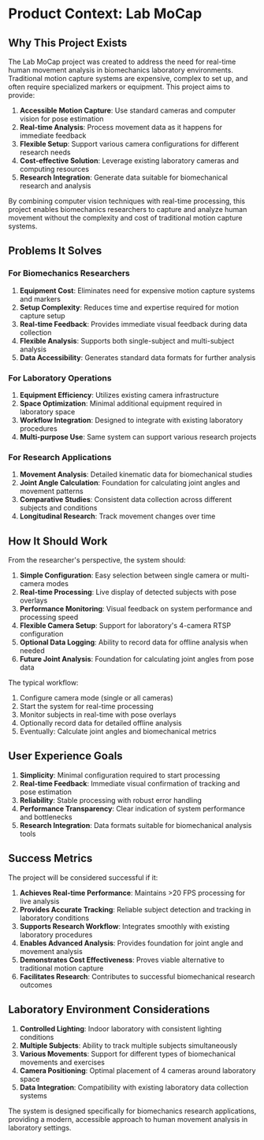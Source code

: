 # Product Context: Lab MoCap

## Why This Project Exists

The Lab MoCap project was created to address the need for real-time human movement analysis in biomechanics laboratory environments. Traditional motion capture systems are expensive, complex to set up, and often require specialized markers or equipment. This project aims to provide:

1. **Accessible Motion Capture**: Use standard cameras and computer vision for pose estimation
2. **Real-time Analysis**: Process movement data as it happens for immediate feedback
3. **Flexible Setup**: Support various camera configurations for different research needs
4. **Cost-effective Solution**: Leverage existing laboratory cameras and computing resources
5. **Research Integration**: Generate data suitable for biomechanical research and analysis

By combining computer vision techniques with real-time processing, this project enables biomechanics researchers to capture and analyze human movement without the complexity and cost of traditional motion capture systems.

## Problems It Solves

### For Biomechanics Researchers

1. **Equipment Cost**: Eliminates need for expensive motion capture systems and markers
2. **Setup Complexity**: Reduces time and expertise required for motion capture setup
3. **Real-time Feedback**: Provides immediate visual feedback during data collection
4. **Flexible Analysis**: Supports both single-subject and multi-subject analysis
5. **Data Accessibility**: Generates standard data formats for further analysis

### For Laboratory Operations

1. **Equipment Efficiency**: Utilizes existing camera infrastructure
2. **Space Optimization**: Minimal additional equipment required in laboratory space
3. **Workflow Integration**: Designed to integrate with existing laboratory procedures
4. **Multi-purpose Use**: Same system can support various research projects

### For Research Applications

1. **Movement Analysis**: Detailed kinematic data for biomechanical studies
2. **Joint Angle Calculation**: Foundation for calculating joint angles and movement patterns
3. **Comparative Studies**: Consistent data collection across different subjects and conditions
4. **Longitudinal Research**: Track movement changes over time

## How It Should Work

From the researcher's perspective, the system should:

1. **Simple Configuration**: Easy selection between single camera or multi-camera modes
2. **Real-time Processing**: Live display of detected subjects with pose overlays
3. **Performance Monitoring**: Visual feedback on system performance and processing speed
4. **Flexible Camera Setup**: Support for laboratory's 4-camera RTSP configuration
5. **Optional Data Logging**: Ability to record data for offline analysis when needed
6. **Future Joint Analysis**: Foundation for calculating joint angles from pose data

The typical workflow:
1. Configure camera mode (single or all cameras)
2. Start the system for real-time processing
3. Monitor subjects in real-time with pose overlays
4. Optionally record data for detailed offline analysis
5. Eventually: Calculate joint angles and biomechanical metrics

## User Experience Goals

1. **Simplicity**: Minimal configuration required to start processing
2. **Real-time Feedback**: Immediate visual confirmation of tracking and pose estimation
3. **Reliability**: Stable processing with robust error handling
4. **Performance Transparency**: Clear indication of system performance and bottlenecks
5. **Research Integration**: Data formats suitable for biomechanical analysis tools

## Success Metrics

The project will be considered successful if it:

1. **Achieves Real-time Performance**: Maintains >20 FPS processing for live analysis
2. **Provides Accurate Tracking**: Reliable subject detection and tracking in laboratory conditions
3. **Supports Research Workflow**: Integrates smoothly with existing laboratory procedures
4. **Enables Advanced Analysis**: Provides foundation for joint angle and movement analysis
5. **Demonstrates Cost Effectiveness**: Proves viable alternative to traditional motion capture
6. **Facilitates Research**: Contributes to successful biomechanical research outcomes

## Laboratory Environment Considerations

1. **Controlled Lighting**: Indoor laboratory with consistent lighting conditions
2. **Multiple Subjects**: Ability to track multiple subjects simultaneously
3. **Various Movements**: Support for different types of biomechanical movements and exercises
4. **Camera Positioning**: Optimal placement of 4 cameras around laboratory space
5. **Data Integration**: Compatibility with existing laboratory data collection systems

The system is designed specifically for biomechanics research applications, providing a modern, accessible approach to human movement analysis in laboratory settings.
